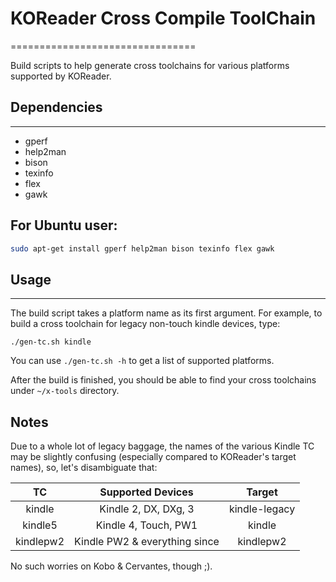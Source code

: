 # KOReader Cross Compile ToolChain
================================

Build scripts to help generate cross toolchains for various platforms supported
by KOReader.


## Dependencies
------------

* gperf
* help2man
* bison
* texinfo
* flex
* gawk

## For Ubuntu user:

```bash
sudo apt-get install gperf help2man bison texinfo flex gawk
```

## Usage
-----
The build script takes a platform name as its first argument.
For example, to build a cross toolchain for legacy non-touch kindle devices, type:

```
./gen-tc.sh kindle
```

You can use `./gen-tc.sh -h` to get a list of supported platforms.

After the build is finished, you should be able to find your cross toolchains
under `~/x-tools` directory.

## Notes

Due to a whole lot of legacy baggage, the names of the various Kindle TC may be slightly confusing (especially compared to KOReader's target names), so, let's disambiguate that:

|     TC    |       Supported Devices       |     Target    |
|:---------:|:-----------------------------:|:-------------:|
|   kindle  |      Kindle 2, DX, DXg, 3     | kindle-legacy |
|  kindle5  |      Kindle 4, Touch, PW1     |     kindle    |
| kindlepw2 | Kindle PW2 & everything since |   kindlepw2   |

No such worries on Kobo & Cervantes, though ;).
